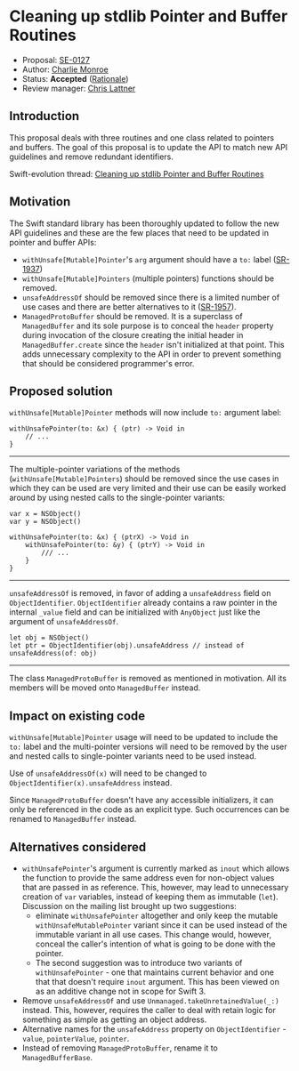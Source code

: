# Cleaning up stdlib Pointer and Buffer Routines

* Proposal: [SE-0127](0127-cleaning-up-stdlib-ptr-buffer.md)
* Author: [Charlie Monroe](https://github.com/charlieMonroe)
* Status: **Accepted** ([Rationale](https://lists.swift.org/pipermail/swift-evolution-announce/2016-July/000262.html))
* Review manager: [Chris Lattner](http://github.com/lattner)

## Introduction

This proposal deals with three routines and one class related to pointers and buffers.
The goal of this proposal is to update the API to match new API guidelines and remove 
redundant identifiers.

Swift-evolution thread: [Cleaning up stdlib Pointer and Buffer Routines](http://thread.gmane.org/gmane.comp.lang.swift.evolution/23093)

## Motivation

The Swift standard library has been thoroughly updated to follow the new API guidelines and these are
the few places that need to be updated in pointer and buffer APIs:

- `withUnsafe[Mutable]Pointer`'s `arg` argument should have a `to:` label ([SR-1937](https://bugs.swift.org/browse/SR-1937))
- `withUnsafe[Mutable]Pointers` (multiple pointers) functions should be removed.
- `unsafeAddressOf` should be removed since there is a limited number of use cases and there are 
better alternatives to it ([SR-1957](https://bugs.swift.org/browse/SR-1937)).
- `ManagedProtoBuffer` should be removed. It is a superclass of `ManagedBuffer` and its
sole purpose is to conceal the `header` property during invocation of the closure 
creating the initial header in `ManagedBuffer.create` since the `header` isn't 
initialized at that point. This adds unnecessary complexity to the API in order to
prevent something that should be considered programmer's error.

## Proposed solution

`withUnsafe[Mutable]Pointer` methods will now include `to:` argument label:

```
withUnsafePointer(to: &x) { (ptr) -> Void in
	// ...
}
```

---

The multiple-pointer variations of the methods (`withUnsafe[Mutable]Pointers`) should
be removed since the use cases in which they can be used are very limited and their use can be
easily worked around by using nested calls to the single-pointer variants:

```
var x = NSObject() 
var y = NSObject() 

withUnsafePointer(to: &x) { (ptrX) -> Void in
	withUnsafePointer(to: &y) { (ptrY) -> Void in
		/// ...
	}
}
```

---

`unsafeAddressOf` is removed, in favor of adding a `unsafeAddress` field on `ObjectIdentifier`.
`ObjectIdentifier` already contains a raw pointer in the internal `_value` field and 
can be initialized with `AnyObject` just like the argument of `unsafeAddressOf`.

```
let obj = NSObject()
let ptr = ObjectIdentifier(obj).unsafeAddress // instead of unsafeAddress(of: obj)
```

---

The class `ManagedProtoBuffer` is removed as mentioned in motivation. All its members
will be moved onto `ManagedBuffer` instead.


## Impact on existing code

`withUnsafe[Mutable]Pointer` usage will need to be updated to include the `to:` label
and the multi-pointer versions will need to be removed by the user and nested calls to single-pointer 
variants need to be used instead.

Use of `unsafeAddressOf(x)` will need to be changed to `ObjectIdentifier(x).unsafeAddress`
 instead.

Since `ManagedProtoBuffer` doesn't have any accessible initializers, it can only be
referenced in the code as an explicit type. Such occurrences can be renamed to
`ManagedBuffer` instead.

## Alternatives considered

- `withUnsafePointer`'s argument is currently marked as `inout` which allows the function
to provide the same address even for non-object values that are passed in as reference.
This, however, may lead to unnecessary creation of `var` variables, instead of keeping
them as immutable (`let`). Discussion on the mailing list brought up two suggestions:
	- eliminate `withUnsafePointer` altogether and only keep the mutable `withUnsafeMutablePointer`
	  variant since it can be used instead of the immutable variant in all use cases. This change
	  would, however, conceal the caller's intention of what is going to be done with the pointer.
	- The second suggestion was to introduce two variants of `withUnsafePointer` - one that maintains
	  current behavior and one that that doesn't require `inout` argument. This has been viewed on as 
	  an additive change not in scope for Swift 3.
- Remove `unsafeAddressOf` and use `Unmanaged.takeUnretainedValue(_:)` instead. This,
however, requires the caller to deal with retain logic for something as simple as
getting an object address.
- Alternative names for the `unsafeAddress` property on `ObjectIdentifier` - `value`,
`pointerValue`, `pointer`.
- Instead of removing `ManagedProtoBuffer`, rename it to `ManagedBufferBase`.
